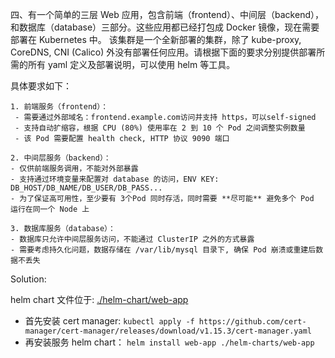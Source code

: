 四、有一个简单的三层 Web 应用，包含前端（frontend）、中间层（backend），和数据库（database）三部分。这些应用都已经打包成 Docker 镜像，现在需要部署在 Kubernetes 中。
该集群是一个全新部署的集群，除了 kube-proxy, CoreDNS, CNI (Calico) 外没有部署任何应用。请根据下面的要求分别提供部署所需的所有 yaml 定义及部署说明，可以使用 helm 等工具。

具体要求如下：

    1. 前端服务（frontend）：
     - 需要通过外部域名：frontend.example.com访问并支持 https，可以self-signed
     - 支持自动扩缩容，根据 CPU (80%) 使用率在 2 到 10 个 Pod 之间调整实例数量
     - 该 Pod 需要配置 health check, HTTP 协议 9090 端口

    2. 中间层服务（backend）：
    - 仅供前端服务调用，不能对外部暴露
    - 支持通过环境变量来配置对 database 的访问，ENV KEY: DB_HOST/DB_NAME/DB_USER/DB_PASS...
    - 为了保证高可用性，至少要有 3个Pod 同时存活，同时需要 **尽可能** 避免多个 Pod 运行在同一个 Node 上

    3. 数据库服务（database）：
    - 数据库只允许中间层服务访问，不能通过 ClusterIP 之外的方式暴露
    - 需要考虑持久化问题，数据存储在 /var/lib/mysql 目录下, 确保 Pod 崩溃或重建后数据不丢失


Solution:

helm chart 文件位于: [./helm-chart/web-app](./helm-charts/web-app/)
- 首先安装 cert manager: `kubectl apply -f https://github.com/cert-manager/cert-manager/releases/download/v1.15.3/cert-manager.yaml`
- 再安装服务 helm chart： `helm install web-app ./helm-charts/web-app`